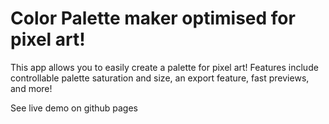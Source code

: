 # Color Palette maker optimised for pixel art!

This app allows you to easily create a palette for pixel art!
Features include controllable palette saturation and size, an export feature, fast previews, and more!

See live demo on github pages